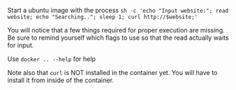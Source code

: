 Start a ubuntu image with the process `sh -c 'echo "Input website:"; read website; echo "Searching.."; sleep 1; curl http://$website;'`

You will notice that a few things required for proper execution are missing. Be sure to remind yourself which flags to use so that the read actually waits for input.

Use `docker .. --help` for help

Note also that `curl` is NOT installed in the container yet. You will have to install it from inside of the container.

